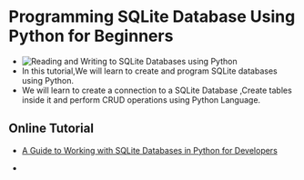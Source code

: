 # Programming SQLite Database Using Python for Beginners

- ![Reading and Writing to SQLite Databases using Python](https://www.xanthium.in/sites/default/files/inline-images/python-sqlite-database-crud-tutorial-for-geeks.jpg)
- In this tutorial,We will learn to create and program SQLite databases using Python.
- We will learn to create a connection to a SQLite Database ,Create tables inside it and perform CRUD operations using Python Language.

## Online Tutorial

- [A Guide to Working with SQLite Databases in Python for Developers](https://www.xanthium.in/connect-read-write-update-delete-sqlite3-database-python-cross-platform-tutorial)

- 
 
